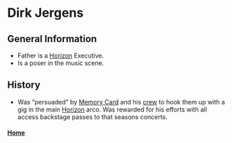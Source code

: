 # Dirk Jergens

## General Information
- Father is a [Horizon](../Corporations/HorizonLLD.md) Executive.
- Is a poser in the music scene.

## History
- Was “persuaded” by [Memory Card](../Characters/MemoryCard.md) and his [crew](../OtherOrganizations/DeleteSystem32.md) to hook them up with a gig in the main [Horizon](../Corporations/HorizonLLD.md) arco. Was rewarded for his efforts with all access backstage passes to that seasons concerts.

#### [Home](Contacts.md)